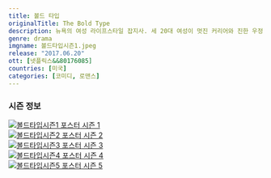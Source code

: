 ```yaml
---
title: 볼드 타입
originalTitle: The Bold Type
description: 뉴욕의 여성 라이프스타일 잡지사. 세 20대 여성이 멋진 커리어와 진한 우정을 쌓아가는 곳이다. 뜨거운 청춘답게 로맨스도 놓치지 않은 그녀들. 화려하지만 정신없이 바쁜 대도시 삶 속에서 자신만의 목소리도 발견해 간다.
genre: drama
imgname: 볼드타입시즌1.jpeg
release: "2017.06.20"
ott: [넷플릭스&&80176085]
countries: [미국]
categories: [코미디, 로맨스]
---
```


### 시즌 정보

<div class="season-list">
<div class="item">
<a href="/drama/볼드타입시즌1" >
<img src="/poster/볼드타입시즌1.jpeg" alt="볼드타입시즌1 포스터 ">
시즌 1</a>
</div>

<div class="item">
<a href="/drama/볼드타입시즌2" >
<img src="/poster/볼드타입시즌2.jpeg" alt="볼드타입시즌2 포스터 ">
시즌 2</a>
</div>

<div class="item">
<a href="/drama/볼드타입시즌3" >
<img src="/poster/볼드타입시즌3.jpeg" alt="볼드타입시즌3 포스터 ">
시즌 3</a>
</div>

<div class="item">
<a href="/drama/볼드타입시즌4" >
<img src="/poster/볼드타입시즌4.jpeg" alt="볼드타입시즌4 포스터 ">
시즌 4</a>
</div>

<div class="item">
<a href="/drama/볼드타입시즌5" >
<img src="/poster/볼드타입시즌5.jpeg" alt="볼드타입시즌5 포스터 ">
시즌 5</a>
</div>
</div>
